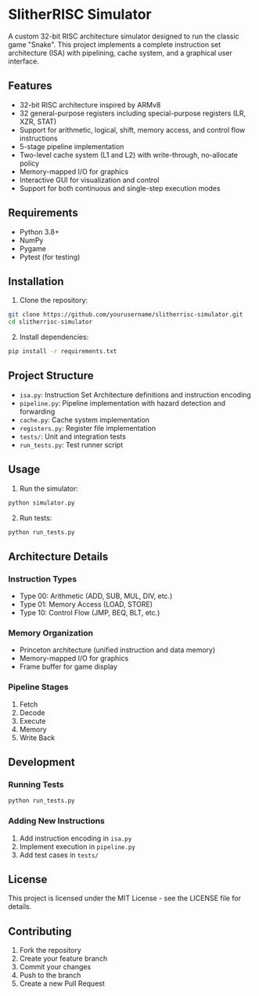 # SlitherRISC Simulator

A custom 32-bit RISC architecture simulator designed to run the classic game "Snake". This project implements a complete instruction set architecture (ISA) with pipelining, cache system, and a graphical user interface.

## Features

- 32-bit RISC architecture inspired by ARMv8
- 32 general-purpose registers including special-purpose registers (LR, XZR, STAT)
- Support for arithmetic, logical, shift, memory access, and control flow instructions
- 5-stage pipeline implementation
- Two-level cache system (L1 and L2) with write-through, no-allocate policy
- Memory-mapped I/O for graphics
- Interactive GUI for visualization and control
- Support for both continuous and single-step execution modes

## Requirements

- Python 3.8+
- NumPy
- Pygame
- Pytest (for testing)

## Installation

1. Clone the repository:
```bash
git clone https://github.com/yourusername/slitherrisc-simulator.git
cd slitherrisc-simulator
```

2. Install dependencies:
```bash
pip install -r requirements.txt
```

## Project Structure

- `isa.py`: Instruction Set Architecture definitions and instruction encoding
- `pipeline.py`: Pipeline implementation with hazard detection and forwarding
- `cache.py`: Cache system implementation
- `registers.py`: Register file implementation
- `tests/`: Unit and integration tests
- `run_tests.py`: Test runner script

## Usage

1. Run the simulator:
```bash
python simulator.py
```

2. Run tests:
```bash
python run_tests.py
```

## Architecture Details

### Instruction Types
- Type 00: Arithmetic (ADD, SUB, MUL, DIV, etc.)
- Type 01: Memory Access (LOAD, STORE)
- Type 10: Control Flow (JMP, BEQ, BLT, etc.)

### Memory Organization
- Princeton architecture (unified instruction and data memory)
- Memory-mapped I/O for graphics
- Frame buffer for game display

### Pipeline Stages
1. Fetch
2. Decode
3. Execute
4. Memory
5. Write Back

## Development

### Running Tests
```bash
python run_tests.py
```

### Adding New Instructions
1. Add instruction encoding in `isa.py`
2. Implement execution in `pipeline.py`
3. Add test cases in `tests/`

## License

This project is licensed under the MIT License - see the LICENSE file for details.

## Contributing

1. Fork the repository
2. Create your feature branch
3. Commit your changes
4. Push to the branch
5. Create a new Pull Request